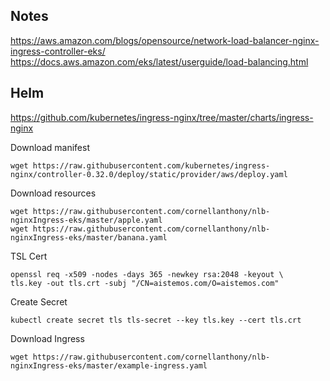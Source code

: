 ## Notes
https://aws.amazon.com/blogs/opensource/network-load-balancer-nginx-ingress-controller-eks/
https://docs.aws.amazon.com/eks/latest/userguide/load-balancing.html

## Helm
https://github.com/kubernetes/ingress-nginx/tree/master/charts/ingress-nginx

Download manifest
```
wget https://raw.githubusercontent.com/kubernetes/ingress-nginx/controller-0.32.0/deploy/static/provider/aws/deploy.yaml
```

Download resources
```
wget https://raw.githubusercontent.com/cornellanthony/nlb-nginxIngress-eks/master/apple.yaml
wget https://raw.githubusercontent.com/cornellanthony/nlb-nginxIngress-eks/master/banana.yaml
```

TSL Cert
```
openssl req -x509 -nodes -days 365 -newkey rsa:2048 -keyout \
tls.key -out tls.crt -subj "/CN=aistemos.com/O=aistemos.com"
```

Create Secret
```
kubectl create secret tls tls-secret --key tls.key --cert tls.crt
```

Download Ingress
```
wget https://raw.githubusercontent.com/cornellanthony/nlb-nginxIngress-eks/master/example-ingress.yaml
```
